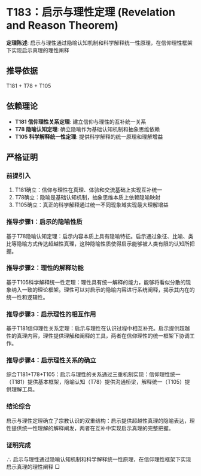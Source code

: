 # T183：启示与理性定理 (Revelation and Reason Theorem)

**定理陈述**: 启示与理性通过隐喻认知机制和科学解释统一性原理，在信仰理性框架下实现启示真理的理性阐释

## 推导依据
T181 + T78 + T105

## 依赖理论
- **T181 信仰理性关系定理**: 建立信仰与理性的互补统一关系
- **T78 隐喻认知定理**: 确立隐喻作为基础认知机制和抽象思维依赖
- **T105 科学解释统一性定理**: 提供科学解释的统一原理和理解增益

## 严格证明

### 前提引入
1. T181确立：信仰与理性在真理、体验和交流基础上实现互补统一
2. T78确立：隐喻是基础认知机制，抽象思维本质上依赖隐喻映射
3. T105确立：真正的科学解释通过统一不同现象域实现最大理解增益

### 推导步骤1：启示的隐喻性质
基于T78隐喻认知定理：启示内容本质上具有隐喻特征。启示通过象征、比喻、类比等隐喻方式传达超越性真理，这种隐喻性质使得启示能够被人类有限的认知所把握。

### 推导步骤2：理性的解释功能
基于T105科学解释统一性定理：理性具有统一解释的能力，能够将看似分散的现象纳入一致的理论框架。理性可以对启示的隐喻内容进行系统阐释，揭示其内在的统一性和逻辑性。

### 推导步骤3：启示理性的相互作用
基于T181信仰理性关系定理：启示与理性在认识过程中相互补充。启示提供超越性的真理内容，理性提供理解和阐释的工具，两者在信仰理性的统一框架下协调工作。

### 推导步骤4：启示理性关系的确立
综合T181+T78+T105：启示与理性的关系通过三重机制实现：信仰理性统一（T181）提供基本框架，隐喻认知（T78）提供沟通桥梁，解释统一（T105）提供理解工具。

### 结论综合
启示与理性定理确立了宗教认识的双重结构：启示提供超越性真理的隐喻表达，理性提供统一性理解的解释阐发，两者在互补中实现启示真理的完整把握。

### 证明完成
∴ 启示与理性通过隐喻认知机制和科学解释统一性原理，在信仰理性框架下实现启示真理的理性阐释 □